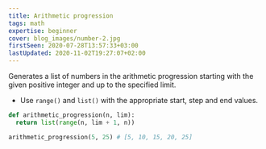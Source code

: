```yaml
---
title: Arithmetic progression
tags: math
expertise: beginner
cover: blog_images/number-2.jpg
firstSeen: 2020-07-28T13:57:33+03:00
lastUpdated: 2020-11-02T19:27:07+02:00
---
```


Generates a list of numbers in the arithmetic progression starting with the given positive integer and up to the specified limit.

- Use `range()` and `list()` with the appropriate start, step and end values.

```py
def arithmetic_progression(n, lim):
  return list(range(n, lim + 1, n))
```

```py
arithmetic_progression(5, 25) # [5, 10, 15, 20, 25]
```
